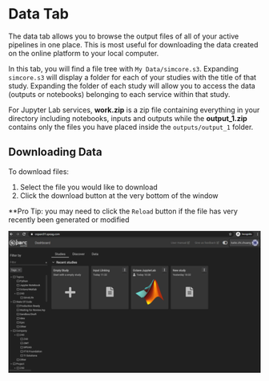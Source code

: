 # Data Tab
The data tab allows you to browse the output files of all of your active pipelines in one place. This is most useful for downloading the data created on the online platform to your local computer.

In this tab, you will find a file tree with ```My Data/simcore.s3```. Expanding ```simcore.s3``` will display a folder for each of your studies with the title of that study. Expanding the folder of each study will allow you to access the data (outputs or notebooks) belonging to each service within that study. 

For Jupyter Lab services, **work.zip** is a zip file containing everything in your directory including notebooks, inputs and outputs while the **output_1.zip** contains only the files you have placed inside the ```outputs/output_1``` folder.

## Downloading Data
To download files:
1. Select the file you would like to download
2. Click the download button at the very bottom of the window

**Pro Tip: you may need to click the ```Reload``` button if the file has very recently been generated or modified

![download](Screenshots/datadownload.gif)